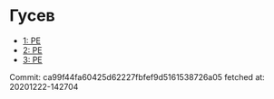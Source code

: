 # Гусев
- [1: PE](1.md)
- [2: PE](2.md)
- [3: PE](3.md)

Commit: ca99f44fa60425d62227fbfef9d5161538726a05
 fetched at: 20201222-142704
